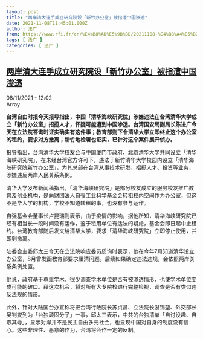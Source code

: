 ```yaml
---
layout: post
title: "两岸清大连手成立研究院设「新竹办公室」被指遭中国渗透"
date: 2021-11-08T11:45:01.000Z
author: 法广
from: https://www.rfi.fr/cn/%E4%B8%AD%E5%9B%BD/20211108-%E4%B8%A4%E5%B2%B8%E6%B8%85%E5%A4%A7%E8%BF%9E%E6%89%8B%E6%88%90%E7%AB%8B%E7%A0%94%E7%A9%B6%E9%99%A2%E8%AE%BE-%E6%96%B0%E7%AB%B9%E5%8A%9E%E5%85%AC%E5%AE%A4-%E8%A2%AB%E6%8C%87%E9%81%AD%E4%B8%AD%E5%9B%BD%E6%B8%97%E9%80%8F
tags: [ 法广 ]
categories: [ 法广 ]
---
```

<!--1636371901000-->
[两岸清大连手成立研究院设「新竹办公室」被指遭中国渗透](https://www.rfi.fr/cn/%E4%B8%AD%E5%9B%BD/20211108-%E4%B8%A4%E5%B2%B8%E6%B8%85%E5%A4%A7%E8%BF%9E%E6%89%8B%E6%88%90%E7%AB%8B%E7%A0%94%E7%A9%B6%E9%99%A2%E8%AE%BE-%E6%96%B0%E7%AB%B9%E5%8A%9E%E5%85%AC%E5%AE%A4-%E8%A2%AB%E6%8C%87%E9%81%AD%E4%B8%AD%E5%9B%BD%E6%B8%97%E9%80%8F)
------

<div>
<div>08/11/2021 - 12:02</div>Array<p><strong>                    台湾自由时报今天报导指出，中国「清华海峡研究院」涉嫌违法在台湾清华大学成立「新竹办公室」招揽人才，怀疑可能遭到中国渗透。台湾国安局副局长陈进广今天在立法院答询时证实确实有这件事；教育部则下令清华大学立即终止这个办公室的租约，要求对方撤离；新竹地检署也证实，已针对这个案件展开侦办。                </strong></p><div >                    <p>报导指出，台湾清华大学校友会与中国厦门市政府、北京清华大学共同设立「清华海峡研究院」，在未经台湾官方许可下，违法于新竹清华大学校园内设立「清华海峡研究院新竹办公室」，为其总部在台湾从事技术研发、招揽人才、投资等业务，涉嫌违反两岸人民关系条例。</p><p>清华大学发布新闻稿指出，「清华海峡研究院」是部分校友成立的服务校友推广教育及创业机构，是向财团法人自强工业科学基金会转租校内空间作为办公室，但这不是华大学的机构，学校不知道转租的事，也没有参与运作。</p><p>自强基金会董事长卢昆瑞则表示，由于疫情的影响，据他所知，清华海峡研究院已经有相当长一段时间没有运作，鉴于租用单位有适法的疑虑，基金会即日起中止租约。台湾教育部随后发文给清华大学，要求「清华海峡研究院」立即停止使用，并即刻撤离。</p><p>陆委会主委邱太三今天在立法院响应委员质询时表示，他在今年7月知道清华设立办公室，8月曾发函教育部要求厘清问题。后续如果确定违法违规，会依照两岸关系条例处置。</p><p>他说，政府基于尊重学术，很少调查学术单位是否有被渗透情形，也使学术单位变成可能的破口。藉这次机会，将对所有大专院校进行完整检视，调查是否有类似违反法规的情形。</p><p>此外，针对大陆国台办宣称将把台湾行政院长苏贞昌、立法院长游锡堃、外交部长吴钊燮列为「台独顽固分子」一事，邱太三表示，中共的台独清单「自讨没趣、自取其辱」，显示对岸并不是民主自由多元社会，也显现中国对自身的制度没有信心。这些非理性、恶意的作为，台湾将会作一定的反制。</p>                                            <div data-selfpromo-newsletter>    </div>    <div data-selfpromo-app>    </div>                </div>
</div>
